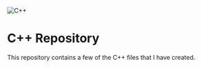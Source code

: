 ![C++](https://img.shields.io/badge/c++-%2300599C.svg?style=for-the-badge&logo=c%2B%2B&logoColor=white)

# C++ Repository

This repository contains a few of the C++ files that I have created.
